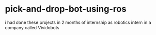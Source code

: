 # pick-and-drop-bot-using-ros
i had done these projects in 2 months of  internship as robotics intern in a company called Vividobots
